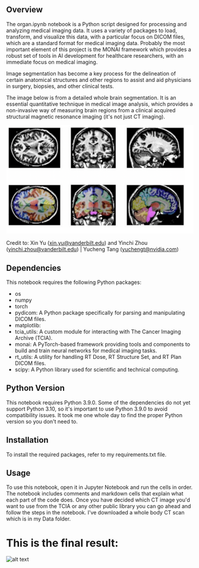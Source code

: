 ## Overview

The organ.ipynb notebook is a Python script designed for processing and analyzing medical imaging data. It uses a variety of packages to load, transform, and visualize this data, with a particular focus on DICOM files, which are a standard format for medical imaging data. Probably the most important element of this project is the MONAI framework which provides a robust set of tools in AI development for healthcare researchers, with an immediate focus on medical imaging.

Image segmentation has become a key process for the delineation of certain anatomical structures and other regions to assist and aid physicians in surgery, biopsies, and other clinical tests.

The image below is from a detailed whole brain segmentation. It is an essential quantitative technique in medical image analysis, which provides a non-invasive way of measuring brain regions from a clinical acquired structural magnetic resonance imaging (it's not just CT imaging). 

![brain_MRI](<assets/Brain Segmentation.png>)

Credit to:  Xin Yu (xin.yu@vanderbilt.edu) and Yinchi Zhou (yinchi.zhou@vanderbilt.edu) | Yucheng Tang (yuchengt@nvidia.com) 

## Dependencies

This notebook requires the following Python packages:

* os
* numpy
* torch
* pydicom: A Python package specifically for parsing and manipulating DICOM files.
* matplotlib: 
* tcia_utils: A custom module for interacting with The Cancer Imaging Archive (TCIA).
* monai: A PyTorch-based framework providing tools and components to build and train neural networks for medical imaging tasks.
* rt_utils: A utility for handling RT Dose, RT Structure Set, and RT Plan DICOM files.
* scipy: A Python library used for scientific and technical computing.


## Python Version

This notebook requires Python 3.9.0. Some of the dependencies do not yet support Python 3.10, so it's important to use Python 3.9.0 to avoid compatibility issues. It took me one whole day to find the proper Python version so you don't need to.

## Installation

To install the required packages, refer to my requirements.txt file.

## Usage

To use this notebook, open it in Jupyter Notebook and run the cells in order. The notebook includes comments and markdown cells that explain what each part of the code does. Once you have decided which CT image you'd want to use from the TCIA or any other public library you can go ahead and follow the steps in the notebook. I've downloaded a whole body CT scan which is in my Data folder.

# This is the final result:

![alt text](<assets/31231231.png>)


